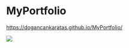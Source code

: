 # MyPortfolio

https://dogancankaratas.github.io/MyPortfolio/ 

<img src="
https://github.com/DogancanKaratas/MyPortfolio/blob/main/Animation-min%20(1).gif" width="auto">
